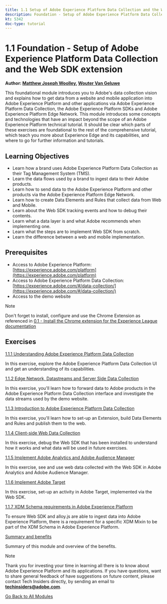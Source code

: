 ```yaml
---
title: 1.1 Setup of Adobe Experience Platform Data Collection and the Web SDK extension
description: Foundation - Setup of Adobe Experience Platform Data Collection and the Web SDK extension
kt: 5342
doc-type: tutorial
---
```

# 1.1 Foundation - Setup of Adobe Experience Platform Data Collection and the Web SDK extension

**Author: [Matthew Joseph Woolley](https://www.linkedin.com/in/matthewjwoolley/), [Wouter Van Geluwe](https://www.linkedin.com/in/woutervangeluwe/)**

This foundational module introduces you to Adobe's data collection vision and explains how to get data from a website and mobile application into Adobe Experience Platform and other applications via Adobe Experience Platform Data Collection, the Adobe Experience Platform SDKs and Adobe Experience Platform Edge Network. This module introduces some concepts and technologies that have an impact beyond the scope of an Adobe Experience Platform technical tutorial. It should be clear which parts of these exercises are foundational to the rest of the comprehensive tutorial, which teach you more about Experience Edge and its capabilities, and where to go for further information and tutorials.

## Learning Objectives

- Learn how a brand uses Adobe Experience Platform Data Collection as their Tag Management System (TMS).
- Learn the data flows used by a brand to ingest data to their Adobe products.
- Learn how to send data to the Adobe Experience Platform and other products via the Adobe Experience Platform Edge Network.
- Learn how to create Data Elements and Rules that collect data from Web and Mobile.
- Learn about the Web SDK tracking events and how to debug their contents.
- Learn what a data layer is and what Adobe recommends when implementing one.
- Learn what the steps are to implement Web SDK from scratch.
- Learn the difference between a web and mobile implementation.

## Prerequisites

- Access to Adobe Experience Platform: [https://experience.adobe.com/platform](https://experience.adobe.com/platform)
- Access to Adobe Experience Platform Data Collection: [https://experience.adobe.com/#/data-collection/](https://experience.adobe.com/#/data-collection/)
- Access to the demo website

>[!NOTE]
>
>Don't forget to install, configure and use the Chrome Extension as referenced in [0.1 - Install the Chrome extension for the Experience League documentation](../../gettingstarted/gettingstarted/ex1.md)

## Exercises

[1.1.1 Understanding Adobe Experience Platform Data Collection](./ex1.md)

In this exercise, explore the Adobe Experience Platform Data Collection UI and get an understanding of its capabilities.

[1.1.2 Edge Network, Datastreams and Server Side Data Collection](./ex2.md)

In this exercise, you'll learn how to forward data to Adobe products in the Adobe Experience Platform Data Collection interface and investigate the data streams used by the demo website.

[1.1.3 Introduction to Adobe Experience Platform Data Collection](./ex3.md)

In this exercise, you'll learn how to set-up an Extension, build Data Elements and Rules and publish them to the web.

[1.1.4 Client-side Web Data Collection](./ex4.md)

In this exercise, debug the Web SDK that has been installed to understand how it works and what data will be used in future exercises.

[1.1.5 Implement Adobe Analytics and Adobe Audience Manager](./ex5.md)

In this exercise, see and use web data collected with the Web SDK in Adobe Analytics and Adobe Audience Manager.

[1.1.6 Implement Adobe Target](./ex6.md)

In this exercise, set-up an activity in Adobe Target, implemented via the Web SDK.

[1.1.7 XDM Schema requirements in Adobe Experience Platform](./ex7.md)

To ensure Web SDK and alloy.js are able to ingest data into Adobe Experience Platform, there is a requirement for a specific XDM Mixin to be part of the XDM Schema in Adobe Experience Platform.

[Summary and benefits](./summary.md)

Summary of this module and overview of the benefits.

>[!NOTE]
>
>Thank you for investing your time in learning all there is to know about Adobe Experience Platform and its applications. If you have questions, want to share general feedback of have suggestions on future content, please contact Tech Insiders directly, by sending an email to **techinsiders@adobe.com**.

[Go Back to All Modules](../../../overview.md)
